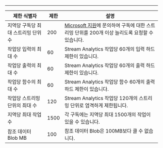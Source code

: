 ---
| 제한 식별자 | 제한 | 설명 |
| --- | --- | --- |
| 지역당 구독당 최대 스트리밍 단위 수 |200 |[Microsoft 지원](https://support.microsoft.com/en-us)에 문의하여 구독에 대한 스트리밍 단위를 200개 이상 늘리도록 요청할 수 있습니다. |
| 작업당 입력의 최대 수 |60 |Stream Analytics 작업당 60개의 입력 하드 제한이 있습니다. |
| 작업당 출력의 최대 수 |60 |Stream Analytics 작업당 60개의 출력 하드 제한이 있습니다. |
| 작업당 함수의 최대 수 |60 |Stream Analytics 작업당 함수 60개의 출력 하드 제한이 있습니다. |
| 작업당 스트리밍 단위의 최대 수 |120 |Stream Analytics 작업당 120개의 스트리밍 단위로 엄격하게 제한됩니다. |
| 지역당 최대 작업 수 |1500 |각 구독에는 지역당 최대 1500개의 작업이 있을 수 있습니다. |
| 참조 데이터 Blob MB | 100 | 참조 데이터 Blob은 100MB보다 클 수 없습니다. |

